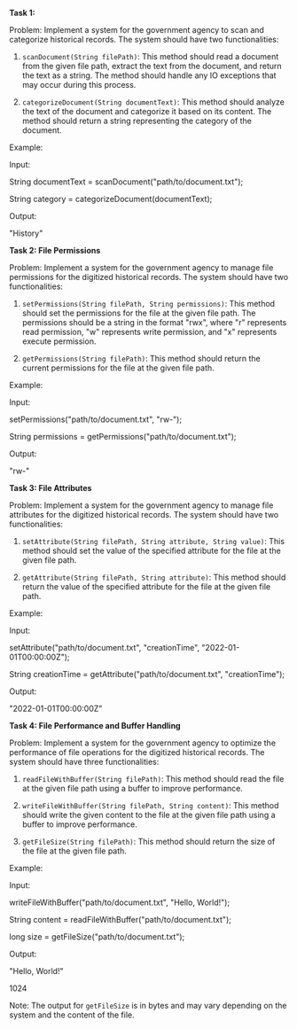 **Task 1:**

Problem: Implement a system for the government agency to scan and categorize historical records. The system should have two functionalities:

1. `scanDocument(String filePath)`: This method should read a document from the given file path, extract the text from the document, and return the text as a string. The method should handle any IO exceptions that may occur during this process.
    
2. `categorizeDocument(String documentText)`: This method should analyze the text of the document and categorize it based on its content. The method should return a string representing the category of the document.
    

Example:

Input:

String documentText = scanDocument("path/to/document.txt");

String category = categorizeDocument(documentText);

Output:

"History"

**Task 2: File Permissions**

Problem: Implement a system for the government agency to manage file permissions for the digitized historical records. The system should have two functionalities:

1. `setPermissions(String filePath, String permissions)`: This method should set the permissions for the file at the given file path. The permissions should be a string in the format "rwx", where "r" represents read permission, "w" represents write permission, and "x" represents execute permission.
    
2. `getPermissions(String filePath)`: This method should return the current permissions for the file at the given file path.
    

Example:

Input:

setPermissions("path/to/document.txt", "rw-");

String permissions = getPermissions("path/to/document.txt");

Output:

"rw-"

**Task 3: File Attributes**

Problem: Implement a system for the government agency to manage file attributes for the digitized historical records. The system should have two functionalities:

1. `setAttribute(String filePath, String attribute, String value)`: This method should set the value of the specified attribute for the file at the given file path.
    
2. `getAttribute(String filePath, String attribute)`: This method should return the value of the specified attribute for the file at the given file path.
    

Example:

Input:

setAttribute("path/to/document.txt", "creationTime", "2022-01-01T00:00:00Z");

String creationTime = getAttribute("path/to/document.txt", "creationTime");

Output:

"2022-01-01T00:00:00Z"

**Task 4: File Performance and Buffer Handling**

Problem: Implement a system for the government agency to optimize the performance of file operations for the digitized historical records. The system should have three functionalities:

1. `readFileWithBuffer(String filePath)`: This method should read the file at the given file path using a buffer to improve performance.
    
2. `writeFileWithBuffer(String filePath, String content)`: This method should write the given content to the file at the given file path using a buffer to improve performance.
    
3. `getFileSize(String filePath)`: This method should return the size of the file at the given file path.
    

Example:

Input:

writeFileWithBuffer("path/to/document.txt", "Hello, World!");

String content = readFileWithBuffer("path/to/document.txt");

long size = getFileSize("path/to/document.txt");

Output:

"Hello, World!"

1024

Note: The output for `getFileSize` is in bytes and may vary depending on the system and the content of the file.